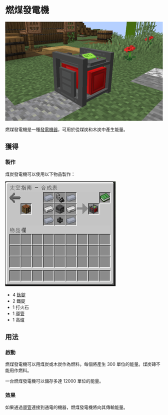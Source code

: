 # 燃煤發電機

![](<../.gitbook/assets/image (223) (1) (1).png>)

燃煤發電機是一種[發電機器](../space/energy-systems.md)，可用於從煤炭和木炭中產生能量。

## 獲得

### 製作

煤炭發電機可以使用以下物品製作：

![](<../.gitbook/assets/image (215) (1).png>)

* 4 [鈦錠](titanium-ingot.md)
* 2 鐵錠
* 1 打火石
* 1 [導管](Conduit.md)
* 1 高爐

## 用法

### 啟動

燃煤發電機可以用煤炭或木炭作為燃料。每個將產生 300 單位的能量。煤炭磚不能用作燃料。

一台燃煤發電機可以儲存多達 12000 單位的能量。

### 效果

如果通過[導管](Conduit.md)連接到通電的機器，燃煤發電機將向其傳輸能量。
